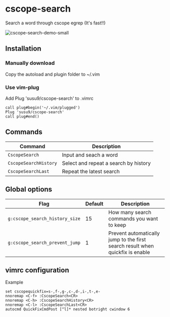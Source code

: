 # cscope-search
Search a word through cscope egrep (It's fast!!)

![cscope-search-demo-small](https://user-images.githubusercontent.com/6793352/90325216-ac921a80-df2d-11ea-9954-f4a32f3e0baf.gif)

## Installation
### Manually download
Copy the autoload and plugin folder to ~/.vim

### Use vim-plug
Add Plug 'susu9/cscope-search' to .vimrc

```vim
call plug#begin('~/.vim/plugged')
Plug 'susu9/cscope-search'
call plug#end()
```

## Commands

| Command                             | Description                                                        |
| ----------------------------------- | ------------------------------------------------------------------ |
| `CscopeSearch`                      | Input and seach a word                                             |
| `CscopeSearchHistory`               | Select and repeat a search by history                            |
| `CscopeSearchLast`                  | Repeat the latest search |

## Global options

| Flag                              | Default                           | Description                                            |
| --------------------------------- | --------------------------------- | ------------------------------------------------------ |
| `g:cscope_search_history_size`    | 15                                | How many search commands you want to keep              |
| `g:cscope_search_prevent_jump`    | 1                                 | Prevent automatically jump to the first search result when quickfix is enable |

## vimrc configuration
Example
```vim
set cscopequickfix=s-,f-,g-,c-,d-,i-,t-,e-
nnoremap <C-f> :CscopeSearch<CR>
nnoremap <C-h> :CscopeSearchHistory<CR>
nnoremap <C-l> :CscopeSearchLast<CR>
autocmd QuickFixCmdPost [^l]* nested botright cwindow 6
```
